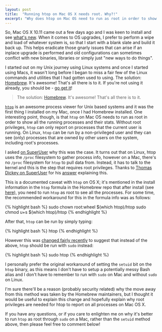 ```yaml
---
layout: post
title:  "Running htop on Mac OS X needs root. Why?!"
excerpt: "Why does htop on Mac OS need to run as root in order to show all the running processes and their stats?"
---
```


So, Mac OS X 10.11 came out a few days ago and I was keen to install and see 
[what's new](http://www.apple.com/uk/osx/whats-new/). When it comes to OS upgrades, I prefer to perform a wipe and 
load of whatever system is, so that I start with a blank slate and build it back up. This helps eradicate those gnarly 
issues that can arise if an inplace upgrade is performed and old configurations can sometimes conflict with new 
binaries, libraries or simply just "new ways to do things".

I started out on my Unix journey using Linux systems and once I started using Macs, it wasn't long before I began to 
miss a fair few of the Linux commands and utilities that I had gotten used to using. The solution: [Homebrew](http://brew.sh). 
It's awesome! That's all there is to it. If you're not using it already, you should be - [go get it](http://brew.sh)!

> The solution: [Homebrew](http://brew.sh). It's awesome! That's all there is to it.

[`htop`](http://hisham.hm/htop/) is an awesome process viewer for Unix based systems and it was the first thing I 
installed on my Mac, once I had Homebrew installed. One interesting point, though, is that `htop` on Mac OS needs to 
run as root in order to show all the running processes and their stats. Without root privileges, `htop` can only report 
on processes that the current user is running. On Linux, `htop` can be run by a non-privileged user and they can see (only) processes 
that are owned by other users on the system, including root's processes.

I asked [on SuperUser](http://superuser.com/q/981790/240354) why this was the case. It turns out that on Linux, htop uses the 
`/proc` filesystem to gather process info, however on a Mac, there's no `/proc` filesystem for `htop` to pull data from. 
Instead, it has to talk to the kernel and this is the step that requires root privileges. Thanks to 
[Thomas Dickey on SuperUser](http://superuser.com/users/441480/thomas-dickey) for his 
[answer](http://superuser.com/a/981811/240354) explaining this.

This is a documented caveat with `htop` on OS X; it's mentioned in the install information in the `htop` formula in the 
Homebrew repo that after install (see [here][1]), you need to run `htop` as root to see all the processes. For some 
time, the recommended workaround for this in the formula info was as follows:

{% highlight bash %}
sudo chown root:wheel $(which htop)/htop
sudo chmod u+s $(which htop)/htop
{% endhighlight %}

After that, `htop` can be run by simply typing:

{% highlight bash %}
htop
{% endhighlight %}

However this was [changed fairly recently][2] to suggest that instead of the above, `htop` should be run with `sudo` instead:

{% highlight bash %}
sudo htop
{% endhighlight %}

I personally prefer the original workaround of setting the `setuid` bit on the `htop` binary, as this means I don't have 
to setup a potentially messy Bash alias and I don't have to remember to run with `sudo` on Mac and without `sudo` on Linux. 

I'm sure there'll be a reason (probably security related) why the move away from this method was taken by the Homebrew 
maintainers, but I thought it would be useful to explain this change and hopefully explain why root privileges are 
needed for htop to report on all processes on Mac OS X.

If you have any questions, or if you care to enlighten me on why it's better to run `htop` as root through `sudo` on a 
Mac, rather than the `setuid` method above, then please feel free to comment below! 

[1]: https://github.com/Homebrew/homebrew/blob/299f8a27d17ce93c2c7dd8bb5719cd6a3152305e/Library/Formula/htop-osx.rb#L26-L28
[2]: https://github.com/Homebrew/homebrew/commit/299f8a27d17ce93c2c7dd8bb5719cd6a3152305e#diff-f2c362f0cb7316d896279dd18daa4dbd

